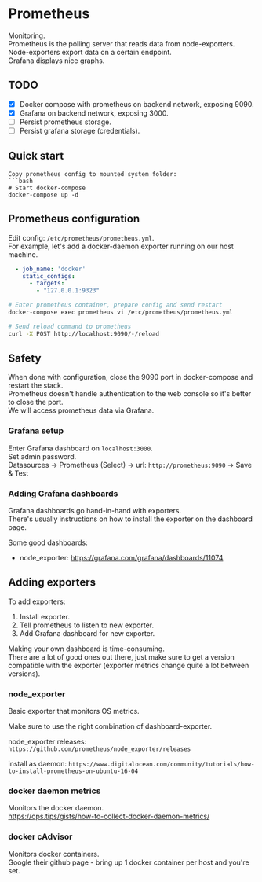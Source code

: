 # Prometheus
Monitoring.   
Prometheus is the polling server that reads data from node-exporters.   
Node-exporters export data on a certain endpoint.   
Grafana displays nice graphs.   

## TODO

- [x] Docker compose with prometheus on backend network, exposing 9090.
- [x] Grafana on backend network, exposing 3000.
- [ ] Persist prometheus storage.
- [ ] Persist grafana storage (credentials).

## Quick start
```
Copy prometheus config to mounted system folder:
```bash
# Start docker-compose
docker-compose up -d
```

## Prometheus configuration
Edit config: `/etc/prometheus/prometheus.yml`.   
For example, let's add a docker-daemon exporter running on our host machine.
```yaml
  - job_name: 'docker'
    static_configs:
      - targets:
        - "127.0.0.1:9323"
```

```bash
# Enter prometheus container, prepare config and send restart
docker-compose exec prometheus vi /etc/prometheus/prometheus.yml

# Send reload command to prometheus
curl -X POST http://localhost:9090/-/reload
```

## Safety
When done with configuration, close the 9090 port in docker-compose and restart the stack.   
Prometheus doesn't handle authentication to the web console so it's better to close the port.   
We will access prometheus data via Grafana.   


### Grafana setup
Enter Grafana dashboard on `localhost:3000`.   
Set admin password.   
Datasources -> Prometheus (Select) -> url: `http://prometheus:9090` -> Save & Test

### Adding Grafana dashboards
Grafana dashboards go hand-in-hand with exporters.   
There's usually instructions on how to install the exporter on the dashboard page.   

Some good dashboards:

* node_exporter: https://grafana.com/grafana/dashboards/11074


## Adding exporters
To add exporters:   

1. Install exporter.
2. Tell prometheus to listen to new exporter.
3. Add Grafana dashboard for new exporter.

Making your own dashboard is time-consuming.   
There are a lot of good ones out there, just make sure 
to get a version compatible with the exporter (exporter metrics change quite a lot 
between versions).   


### node_exporter
Basic exporter that monitors OS metrics.   

Make sure to use the right combination of dashboard-exporter.   

node_exporter releases:
`https://github.com/prometheus/node_exporter/releases`

install as daemon:
`https://www.digitalocean.com/community/tutorials/how-to-install-prometheus-on-ubuntu-16-04`


### docker daemon metrics
Monitors the docker daemon.   
https://ops.tips/gists/how-to-collect-docker-daemon-metrics/


### docker cAdvisor
Monitors docker containers.   
Google their github page - bring up 1 docker container per host and you're set.   
